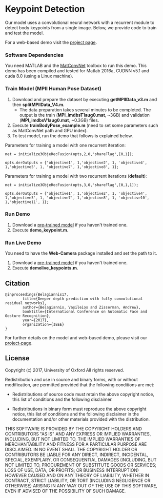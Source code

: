 # Keypoint Detection
Our model uses a convolutional neural network with a recurrent module to detect body keypoints from a single image. Below, we provide code to train and test the model.

For a web-based demo visit the [project page](http://www.robots.ox.ac.uk/~vgg/software/keypoint_detection/).

### Software Dependencies
You need MATLAB and the [MatConvNet](https://github.com/vlfeat/matconvnet) toolbox to run this demo. This demo has been compiled and tested for Matlab 2016a, CUDNN v5.1 and cuda 8.0 (using a Linux machine).

### Train Model (MPII Human Pose Dataset)
1. Download and prepare the dataset by executing **getMPIIData_v3.m** and then **splitMPIIData_V4.m**.
	- The data preparation takes several minutes to be completed. The output is the train (**MPI_imdbsT1aug0.mat**, ~3GB) and validation (**MPI_imdbsV1aug0.mat**,  ~0.3GB) files.   
2. Execute **trainBodyPose_example.m** (need to set some parameters such as MatConvNet path and GPU index).
3. To test model, run the demo that follows is explained below.

Parameters for training a model with one recurrent iteration:
```
net = initialize3ObjeRecFusion(opts,2,0,'shareFlag',[0,1]);

opts.derOutputs = {'objective1', 1,'objective2', 1, 'objective4', 1,'objective5', 1, 'objective7', 1,'objective8', 1};

```

Parameters for training a model with two recurrent iterations (**default**):
```
net = initialize3ObjeRecFusion(opts,3,0,'shareFlag',[0,1,1]);

opts.derOutputs = {'objective1', 1,'objective2', 1, 'objective4', 1,'objective5', 1, 'objective7', 1,'objective8', 1, 'objective10', 1,'objective11', 1};

```

### Run Demo
 1. Download a [pre-trained model](https://github.com/ox-vgg/keypoint_models/tree/master/models) if you haven't trained one.
 2. Execute **demo_keypoint.m**. 

### Run Live Demo
You need to have the **Web-Camera** package installed and set the path to it.

 1. Download a [pre-trained model](https://gitlab.com/vggdemo/keypoint_matlab_demo/repository/archive.zip?ref=master) if you haven't trained one.
 2. Execute **demolive_keypoints.m**. 

## Citation

    @inproceedings{Belagiannis17,
            title={Deeper depth prediction with fully convolutional residual networks},
            author={Belagiannis, Vasileios and Zisserman, Andrew},
            booktitle={International Conference on Automatic Face and Gesture Recognition},
            year={2017},
            organization={IEEE}
    }


For further details on the model and web-based demo, please visit our [project-page](http://www.robots.ox.ac.uk/~vgg/software/keypoint_detection/).

## License

Copyright (c) 2017, University of Oxford
All rights reserved.

Redistribution and use in source and binary forms, with or without
modification, are permitted provided that the following conditions are met:

* Redistributions of source code must retain the above copyright notice, this
  list of conditions and the following disclaimer.

* Redistributions in binary form must reproduce the above copyright notice,
  this list of conditions and the following disclaimer in the documentation
  and/or other materials provided with the distribution.

THIS SOFTWARE IS PROVIDED BY THE COPYRIGHT HOLDERS AND CONTRIBUTORS "AS IS" AND ANY EXPRESS OR IMPLIED WARRANTIES, INCLUDING, BUT NOT LIMITED TO, THE IMPLIED WARRANTIES OF MERCHANTABILITY AND FITNESS FOR A PARTICULAR PURPOSE ARE DISCLAIMED. IN NO EVENT SHALL THE COPYRIGHT HOLDER OR CONTRIBUTORS BE LIABLE FOR ANY DIRECT, INDIRECT, INCIDENTAL, SPECIAL, EXEMPLARY, OR CONSEQUENTIAL DAMAGES (INCLUDING, BUT NOT LIMITED TO, PROCUREMENT OF SUBSTITUTE GOODS OR SERVICES; LOSS OF USE, DATA, OR PROFITS; OR BUSINESS INTERRUPTION) HOWEVER CAUSED AND ON ANY THEORY OF LIABILITY, WHETHER IN CONTRACT, STRICT LIABILITY, OR TORT (INCLUDING NEGLIGENCE OR OTHERWISE) ARISING IN ANY WAY OUT OF THE USE OF THIS SOFTWARE, EVEN IF ADVISED OF THE POSSIBILITY OF SUCH DAMAGE.

